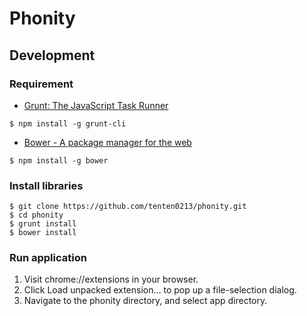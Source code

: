 # Phonity

## Development

### Requirement

* [Grunt: The JavaScript Task Runner](http://gruntjs.com/)
```
$ npm install -g grunt-cli
```

* [Bower - A package manager for the web](http://bower.io/)
```
$ npm install -g bower
```

### Install libraries

```
$ git clone https://github.com/tenten0213/phonity.git
$ cd phonity
$ grunt install
$ bower install
```

### Run application

1. Visit chrome://extensions in your browser.
2. Click Load unpacked extension… to pop up a file-selection dialog.
3. Navigate to the phonity directory, and select app directory.